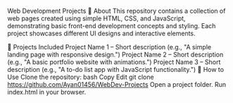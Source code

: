 Web Development Projects
📌 About
This repository contains a collection of web pages created using simple HTML, CSS, and JavaScript, demonstrating basic front-end development concepts and styling. Each project showcases different UI designs and interactive elements.

📂 Projects Included
Project Name 1 – Short description (e.g., "A simple landing page with responsive design.")
Project Name 2 – Short description (e.g., "A basic portfolio website with animations.")
Project Name 3 – Short description (e.g., "A to-do list app with JavaScript functionality.")
🚀 How to Use
Clone the repository:
bash
Copy
Edit
git clone https://github.com/Ayan01456/WebDev-Projects
Open a project folder.
Run index.html in your browser.
